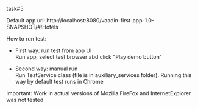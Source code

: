 task#5

Default app url: http://localhost:8080/vaadin-first-app-1.0-SNAPSHOT/#!Hotels

How to run test:
- First way: run test from app UI  
Run app, select test browser abd click "Play demo button"

- Second way: manual run  
Run TestService class (file is in auxiliary_services folder). Running this way by default test runs in Chrome

Important:
Work in actual versions of Mozilla FireFox and InternetExplorer was not tested




